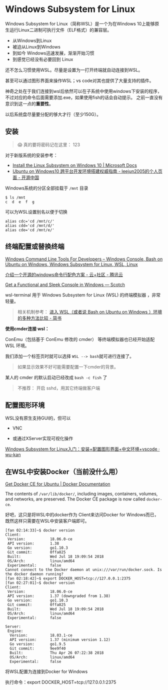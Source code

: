 # Windows Subsystem for Linux 



Windows Subsystem for Linux（简称WSL）是一个为在Windows 10上能够原生运行Linux二进制可执行文件（ELF格式）的兼容层。 

- 从Windows到Linux
- 被迫从Linux到Windows
- 到如今 Windows迅速发展，渐渐开始习惯
- 到感觉已经没有必要回到 Linux



还不怎么习惯使用WSL。尽量是设置为一打开终端就自动连接到WSL。

甚至可以通过图形界面来操作WSL；vs code对其也提供了大量支持的插件。

神奇之处在于我们连接到wsl后依然可以在子系统中使用windows下安装的程序，不过对应的命令后面需要添加.exe，如果使用fish的话会自动提示。 之前一直没有意识到这一点的**重要性**。

以后系统盘尽量要分配的够大才行（至少150G）。



## 安装

> 😱 真的要将密码记在这里： 123

对于新版系统的安装参考：

- [Install the Linux Subsystem on Windows 10 | Microsoft Docs](https://docs.microsoft.com/zh-cn/windows/wsl/install-win10 "Install the Linux Subsystem on Windows 10 | Microsoft Docs")
- [Ubuntu on Windows10 跨平台开发环境搭建权威指南 - leejun2005的个人页面 - 开源中国](https://my.oschina.net/leejun2005/blog/1621918?from=juejin "Ubuntu on Windows10 跨平台开发环境搭建权威指南 - leejun2005的个人页面 - 开源中国")





Windows系统的分区全部挂载于 `/mnt` 目录

```
$ ls /mnt
c  d  e  f  g
```



可以为WSL设置别名以便于切换

```
alias cdc='cd /mnt/c/'
alias cdd='cd /mnt/d/'
alias cde='cd /mnt/e/'
```





## 终端配置或替换终端



[Windows Command Line Tools For Developers – Windows Console, Bash on Ubuntu on Windows, Windows Subsystem for Linux, WSL, Linux](https://blogs.msdn.microsoft.com/commandline "Windows Command Line Tools For Developers – Windows Console, Bash on Ubuntu on Windows, Windows Subsystem for Linux, WSL, Linux")



[介绍一个开源的windows命令行配色方案 - 云+社区 - 腾讯云](https://cloud.tencent.com/developer/news/229944 "介绍一个开源的windows命令行配色方案 - 云+社区 - 腾讯云")

[Get a Functional and Sleek Console in Windows ― Scotch](https://scotch.io/tutorials/get-a-functional-and-sleek-console-in-windows "Get a Functional and Sleek Console in Windows ― Scotch")



wsl-terminal 用于 Windows Subsystem for Linux (WSL) 的终端模拟器 ，非常轻量。



> 相关机制参考： [进入 WSL（或者说 Bash on Ubuntu on Windows ）环境的多种方法比较 - 简书](https://www.jianshu.com/p/a8989c23f766 "进入 WSL（或者说 Bash on Ubuntu on Windows ）环境的多种方法比较 - 简书")



**使用cmder连接 wsl：**

ConEmu（包括基于 ConEmu 修改的 cmder） 等终端模拟器也已经开始适配 WSL 环境。

我们添加一个标签页时就可以选择 `WSL --> bash`就可进行连接了。

> 如果显示效果不好可能需要配置一下cmder的背景。

某人的 cmder 的默认启动已经改成 `bash -c fish` 了 



> 不推荐： 开启 sshd，用其它终端做客户端 



## 配置图形环境

 WSL没有原生支持GUI的，但可以

- VNC

- 或通过XServer实现可视化操作 



[Windows Subsystem for Linux入门：安装+配置图形界面+中文环境+vscode · wu-kan](https://wu-kan.github.io/posts/linux/Windows-Subsystem-for-Linux#%E8%A7%A3%E5%86%B3%E4%B8%AD%E6%96%87%E4%B9%B1%E7%A0%81%E9%97%AE%E9%A2%98)





## 在WSL中安装Docker（当前没什么用）

[Get Docker CE for Ubuntu | Docker Documentation](https://docs.docker.com/install/linux/docker-ce/ubuntu/ "Get Docker CE for Ubuntu | Docker Documentation")



The contents of `/var/lib/docker/`, including images, containers, volumes, and networks, are preserved. The Docker CE package is now called `docker-ce`. 



好吧，这只是将WSL中的docker作为 Client来访问Docker for Windows而已，既然这样只需要在WSL中安装客户端即可。



```
[fan 02:14:33]~$ docker version
Client:
 Version:           18.06.0-ce
 API version:       1.38
 Go version:        go1.10.3
 Git commit:        0ffa825
 Built:             Wed Jul 18 19:09:54 2018
 OS/Arch:           linux/amd64
 Experimental:      false
Cannot connect to the Docker daemon at unix:///var/run/docker.sock. Is the docker daemon running?
[fan 02:18:42]~$ export DOCKER_HOST=tcp://127.0.0.1:2375
[fan 02:27:01]~$ docker version
Client:
 Version:           18.06.0-ce
 API version:       1.37 (downgraded from 1.38)
 Go version:        go1.10.3
 Git commit:        0ffa825
 Built:             Wed Jul 18 19:09:54 2018
 OS/Arch:           linux/amd64
 Experimental:      false

Server:
 Engine:
  Version:          18.03.1-ce
  API version:      1.37 (minimum version 1.12)
  Go version:       go1.9.5
  Git commit:       9ee9f40
  Built:            Thu Apr 26 07:22:38 2018
  OS/Arch:          linux/amd64
  Experimental:     false
```



将WSL配置为连接到Docker for Windows

执行命令：export DOCKER_HOST=tcp://127.0.0.1:2375

